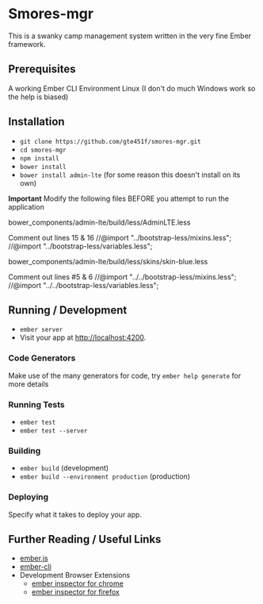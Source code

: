 # Smores-mgr

This is a swanky camp management system written in the very fine Ember framework.

## Prerequisites

A working Ember CLI Environment
Linux (I don't do much Windows work so the help is biased)

## Installation

* `git clone https://github.com/gte451f/smores-mgr.git`
* `cd smores-mgr`
* `npm install`
* `bower install`
* `bower install admin-lte`  (for some reason this doesn't install on its own)

**Important**
Modify the following files BEFORE you attempt to run the application

bower_components/admin-lte/build/less/AdminLTE.less

Comment out lines 15 & 16
//@import "../bootstrap-less/mixins.less";
//@import "../bootstrap-less/variables.less";

bower_components/admin-lte/build/less/skins/skin-blue.less

Comment out lines #5 & 6
//@import "../../bootstrap-less/mixins.less";
//@import "../../bootstrap-less/variables.less";




## Running / Development

* `ember server`
* Visit your app at [http://localhost:4200](http://localhost:4200).

### Code Generators

Make use of the many generators for code, try `ember help generate` for more details

### Running Tests

* `ember test`
* `ember test --server`

### Building

* `ember build` (development)
* `ember build --environment production` (production)

### Deploying

Specify what it takes to deploy your app.

## Further Reading / Useful Links

* [ember.js](http://emberjs.com/)
* [ember-cli](http://www.ember-cli.com/)
* Development Browser Extensions
  * [ember inspector for chrome](https://chrome.google.com/webstore/detail/ember-inspector/bmdblncegkenkacieihfhpjfppoconhi)
  * [ember inspector for firefox](https://addons.mozilla.org/en-US/firefox/addon/ember-inspector/)

